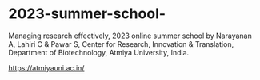 # 2023-summer-school-

Managing research effectively, 2023 online summer school by Narayanan A, Lahiri C & Pawar S, Center for Research, Innovation & Translation, Department of Biotechnology, Atmiya University, India.

https://atmiyauni.ac.in/

